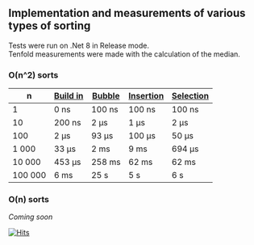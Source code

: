 ## Implementation and measurements of various types of sorting

Tests were run on .Net 8 in Release mode.  
Tenfold measurements were made with the calculation of the median.

### O(n^2) sorts

| n       | [Build in][1] | [Bubble][2] | [Insertion][3] | [Selection][4] |
| ------- | -------- | ------ | --------- | --------- |
| 1       | 0 ns     | 100 ns | 100 ns    | 100 ns    |
| 10      | 200 ns   | 2 μs   | 1 μs      | 2 μs      |
| 100     | 2 μs     | 93 μs  | 100 μs    | 50 μs     |
| 1 000   | 33 μs    | 2 ms   | 9 ms      | 694 μs    |
| 10 000  | 453 μs   | 258 ms | 62 ms     | 62 ms     |
| 100 000 | 6 ms     | 25 s   | 5 s       | 6 s       |

[1]: https://learn.microsoft.com/en-us/dotnet/api/system.collections.generic.list-1.sort?view=net-8.0
[2]: n2/BubbleSort.cs
[3]: n2/InsertionSort.cs
[4]: n2/SelectionSort.cs

### O(n) sorts

*Coming soon*


[![Hits](https://hits.seeyoufarm.com/api/count/incr/badge.svg?url=https%3A%2F%2Fgithub.com%2Fmiptleha%2Fcs-sort&count_bg=%230C7DBD&title_bg=%23555555&icon=&icon_color=%23E7E7E7&title=hits&edge_flat=false)](https://hits.seeyoufarm.com)